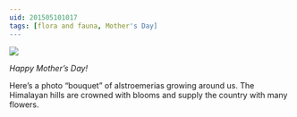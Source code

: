 ```yaml
---
uid: 201505101017
tags: [flora and fauna, Mother's Day]
---
```


![](https://cmhelmer.com/media/201505101017_1.jpg)

*Happy Mother’s Day!*

Here’s a photo “bouquet” of alstroemerias growing around us. The Himalayan hills are crowned with blooms and supply the country with many flowers.
